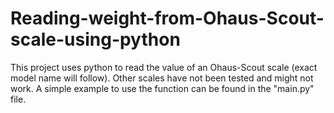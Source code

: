 # Reading-weight-from-Ohaus-Scout-scale-using-python
This project uses python to read the value of an Ohaus-Scout scale (exact model name will follow). Other scales have not been tested and might not work. A simple example to use the function can be found in the "main.py" file. 
